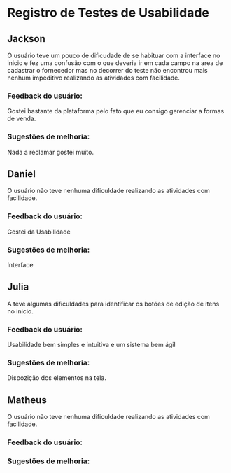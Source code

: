# Registro de Testes de Usabilidade

## Jackson
O usuário teve um pouco de dificudade de se habituar com a interface no inicio e fez uma confusão com o que deveria ir em cada campo na area de cadastrar o fornecedor mas no decorrer do teste não encontrou mais nenhum impeditivo realizando as atividades com facilidade.

### Feedback do usuário:<br>
Gostei bastante da plataforma pelo fato que eu consigo gerenciar a formas de venda. 

### Sugestões de melhoria:<br>
Nada a reclamar gostei muito.

## Daniel
O usuário não teve nenhuma dificuldade realizando as atividades com facilidade.

### Feedback do usuário:<br>
Gostei da Usabilidade

### Sugestões de melhoria:<br>
Interface

## Julia
A teve algumas dificuldades para identificar os botões de edição de itens no inicio.

### Feedback do usuário:<br>
Usabilidade bem simples e intuitiva e um sistema bem ágil

### Sugestões de melhoria:<br>
Dispozição dos elementos na tela.

## Matheus
O usuário não teve nenhuma dificuldade realizando as atividades com facilidade.

### Feedback do usuário:<br>


### Sugestões de melhoria:<br>





